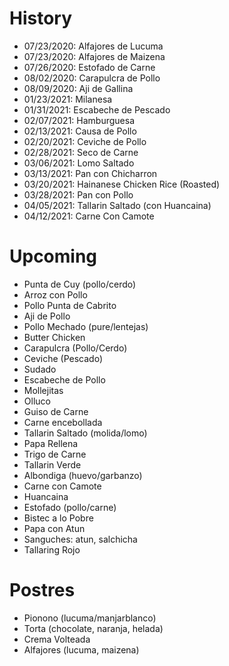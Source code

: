 History
=======================================

- 07/23/2020: Alfajores de Lucuma
- 07/23/2020: Alfajores de Maizena
- 07/26/2020: Estofado de Carne
- 08/02/2020: Carapulcra de Pollo
- 08/09/2020: Aji de Gallina
- 01/23/2021: Milanesa
- 01/31/2021: Escabeche de Pescado
- 02/07/2021: Hamburguesa
- 02/13/2021: Causa de Pollo
- 02/20/2021: Ceviche de Pollo
- 02/28/2021: Seco de Carne
- 03/06/2021: Lomo Saltado
- 03/13/2021: Pan con Chicharron
- 03/20/2021: Hainanese Chicken Rice (Roasted)
- 03/28/2021: Pan con Pollo
- 04/05/2021: Tallarin Saltado (con Huancaina)
- 04/12/2021: Carne Con Camote

Upcoming
=======================================

- Punta de Cuy (pollo/cerdo)
- Arroz con Pollo
- Pollo Punta de Cabrito
- Aji de Pollo
- Pollo Mechado (pure/lentejas)
- Butter Chicken
- Carapulcra (Pollo/Cerdo)
- Ceviche (Pescado)
- Sudado
- Escabeche de Pollo
- Mollejitas
- Olluco
- Guiso de Carne
- Carne encebollada
- Tallarin Saltado (molida/lomo)
- Papa Rellena
- Trigo de Carne
- Tallarin Verde
- Albondiga (huevo/garbanzo)
- Carne con Camote
- Huancaina
- Estofado (pollo/carne)
- Bistec a lo Pobre
- Papa con Atun
- Sanguches: atun, salchicha
- Tallaring Rojo

Postres
====================================
- Pionono (lucuma/manjarblanco)
- Torta (chocolate, naranja, helada)
- Crema Volteada
- Alfajores (lucuma, maizena)

